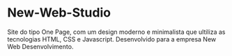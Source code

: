 # New-Web-Studio

Site do tipo One Page, com um design moderno e minimalista que ultiliza as tecnologias HTML, CSS e Javascript. Desenvolvido para a empresa New Web Desenvolvimento.
